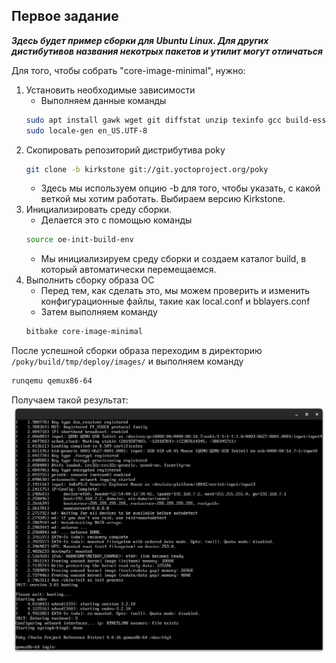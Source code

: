 ## Первое задание

***Здесь будет пример сборки для Ubuntu Linux. Для других дистибутивов названия некотрых пакетов и утилит могут отличаться***

Для того, чтобы собрать "core-image-minimal", нужно:

1. Установить необходимые зависимости  
    - Выполняем данные команды
    ```bash
    sudo apt install gawk wget git diffstat unzip texinfo gcc build-essential chrpath socat cpio python3 python3-pip python3-pexpect xz-utils debianutils iputils-ping python3-git python3-jinja2 libegl1-mesa libsdl1.2-dev python3-subunit mesa-common-dev zstd liblz4-tool file locales libacl1
    sudo locale-gen en_US.UTF-8
    ```
2. Скопировать репозиторий дистрибутива poky
    ```bash
    git clone -b kirkstone git://git.yoctoproject.org/poky
    ```
    - Здесь мы используем опцию -b для того, чтобы указать, с какой веткой мы хотим работать.
    Выбираем версию Kirkstone.
3. Инициализировать среду сборки.
    - Делается это с помощью команды
    ```bash
    source oe-init-build-env
    ```
    - Мы инициализируем среду сборки и создаем каталог build, в который автоматически перемещаемся.
4. Выполнить сборку образа ОС
    - Перед тем, как сделать это, мы можем проверить и изменить конфигурационные файлы, такие как
    local.conf и bblayers.conf  
    - Затем выполняем команду
    ```bash
    bitbake core-image-minimal
    ```

После успешной сборки образа переходим в директорию ```/poky/build/tmp/deploy/images/``` 
и выполняем команду 
```bash
runqemu qemux86-64
```
Получаем такой результат:
![Результат запуска собранного образа в qemu](images/poky.jpg)

